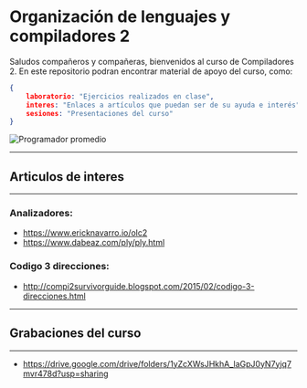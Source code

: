 # Organización de lenguajes y compiladores 2

Saludos compañeros y compañeras, bienvenidos al curso de Compiladores 2. En este repositorio podran encontrar material de apoyo del curso, como:
  
  ```json
  {
      laboratorio: "Ejercicios realizados en clase",
      interes: "Enlaces a artículos que puedan ser de su ayuda e interés",
      sesiones: "Presentaciones del curso"
  }
  ```

![Programador promedio](https://media.giphy.com/media/13HgwGsXF0aiGY/giphy.gif)

---
## Articulos de interes
---


### Analizadores:
- https://www.ericknavarro.io/olc2
- https://www.dabeaz.com/ply/ply.html


### Codigo 3 direcciones: 
- http://compi2survivorguide.blogspot.com/2015/02/codigo-3-direcciones.html
    
---

## Grabaciones del curso
---
- https://drive.google.com/drive/folders/1yZcXWsJHkhA_laGpJ0yN7yjq7mvr478d?usp=sharing
